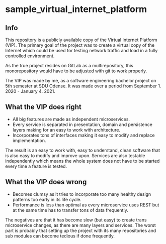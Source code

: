 # sample_virtual_internet_platform
## Info
This repository is a publicly available copy of the Virtual Internet Platform (VIP). The primary goal of the project was to create a virtual copy of the Internet which could be used for testing network traffic and load in a fully controlled environment.

As the true project resides on GitLab as a multirepository, this monorepository would have to be adjusted with git to work properly.

The VIP was made by me, as a software engineering bachelor project on 5th semester at SDU Odense. It was made over a period from September 1. 2020 - January 4. 2021.

## What the VIP does right
* All big features are made as independent microservices.
* Every service is separated in presentation, domain and persistence layers making for an easy to work with architecture.
* Incorporates tons of interfaces making it easy to modify and replace implementation.

The result is an easy to work with, easy to understand, clean software that is also easy to modify and improve upon. Services are also testable independently which means the whole system does not have to be started every time a feature is tested.

## What the VIP does wrong
* Becomes clumsy as it tries to incorporate too many healthy design patterns too early in its life cycle.
* Performance is less than optimal as every microservice uses REST but at the same time has to transfer tons of data frequently.

The negatives are that it has become slow (but easy) to create trans microservice changes, as there are many layers and services. The worst part is probably that setting up the project with its many repositories and sub modules can become tedious if done frequently.
